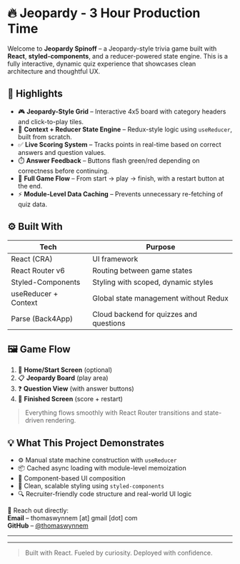 # 🔥 Jeopardy  - 3 Hour Production Time
Welcome to **Jeopardy Spinoff** – a Jeopardy-style trivia game built with **React**, **styled-components**, and a reducer-powered state engine. This is a fully interactive, dynamic quiz experience that showcases clean architecture and thoughtful UX.

## 🎯 Highlights

- 🎮 **Jeopardy-Style Grid** – Interactive 4x5 board with category headers and click-to-play tiles.
- 🧠 **Context + Reducer State Engine** – Redux-style logic using `useReducer`, built from scratch.
- ✅ **Live Scoring System** – Tracks points in real-time based on correct answers and question values.
- ⏱️ **Answer Feedback** – Buttons flash green/red depending on correctness before continuing.
- 🔁 **Full Game Flow** – From start → play → finish, with a restart button at the end.
- ⚡ **Module-Level Data Caching** – Prevents unnecessary re-fetching of quiz data.

## ⚙️ Built With

| Tech               | Purpose                                      |
|--------------------|----------------------------------------------|
| React (CRA)        | UI framework                                 |
| React Router v6    | Routing between game states                  |
| Styled-Components  | Styling with scoped, dynamic styles          |
| useReducer + Context | Global state management without Redux      |
| Parse (Back4App)   | Cloud backend for quizzes and questions      |

## 🖼️ Game Flow

1. 🧭 **Home/Start Screen** (optional)
2. 📋 **Jeopardy Board** (play area)
3. ❓ **Question View** (with answer buttons)
4. 🏁 **Finished Screen** (score + restart)

> Everything flows smoothly with React Router transitions and state-driven rendering.

## 💡 What This Project Demonstrates

- ⚙️ Manual state machine construction with `useReducer`
- 📦 Cached async loading with module-level memoization
- 🧱 Component-based UI composition
- 💅 Clean, scalable styling using `styled-components`
- 🔍 Recruiter-friendly code structure and real-world UI logic


📩 Reach out directly:  
**Email** – thomaswynnem [at] gmail [dot] com  
**GitHub** – [@thomaswynnem](https://github.com/thomaswynnem)

---

---

> Built with React. Fueled by curiosity. Deployed with confidence.
